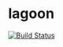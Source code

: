 # lagoon
[![Build Status](https://travis-ci.org/combatopera/lagoon.svg?branch=master)](https://travis-ci.org/combatopera/lagoon)

